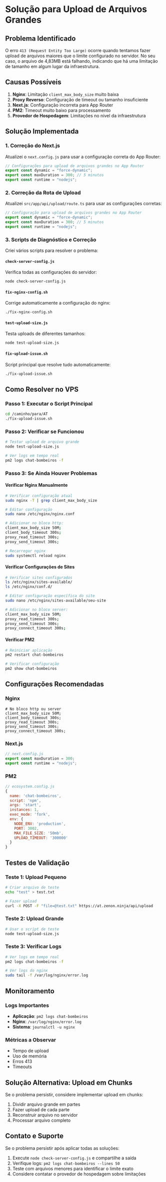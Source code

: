 # Solução para Upload de Arquivos Grandes

## Problema Identificado

O erro `413 (Request Entity Too Large)` ocorre quando tentamos fazer upload de arquivos maiores que o limite configurado no servidor. No seu caso, o arquivo de 4,83MB está falhando, indicando que há uma limitação de tamanho em algum lugar da infraestrutura.

## Causas Possíveis

1. **Nginx**: Limitação `client_max_body_size` muito baixa
2. **Proxy Reverso**: Configuração de timeout ou tamanho insuficiente
3. **Next.js**: Configuração incorreta para App Router
4. **PM2**: Timeout muito baixo para processamento
5. **Provedor de Hospedagem**: Limitações no nível da infraestrutura

## Solução Implementada

### 1. Correção do Next.js

Atualizei o `next.config.js` para usar a configuração correta do App Router:

```javascript
// Configurações para upload de arquivos grandes no App Router
export const dynamic = "force-dynamic";
export const maxDuration = 300; // 5 minutos
export const runtime = "nodejs";
```

### 2. Correção da Rota de Upload

Atualizei `src/app/api/upload/route.ts` para usar as configurações corretas:

```typescript
// Configuração para upload de arquivos grandes no App Router
export const dynamic = "force-dynamic";
export const maxDuration = 300; // 5 minutos
export const runtime = "nodejs";
```

### 3. Scripts de Diagnóstico e Correção

Criei vários scripts para resolver o problema:

#### `check-server-config.js`

Verifica todas as configurações do servidor:

```bash
node check-server-config.js
```

#### `fix-nginx-config.sh`

Corrige automaticamente a configuração do nginx:

```bash
./fix-nginx-config.sh
```

#### `test-upload-size.js`

Testa uploads de diferentes tamanhos:

```bash
node test-upload-size.js
```

#### `fix-upload-issue.sh`

Script principal que resolve tudo automaticamente:

```bash
./fix-upload-issue.sh
```

## Como Resolver no VPS

### Passo 1: Executar o Script Principal

```bash
cd /caminho/para/AT
./fix-upload-issue.sh
```

### Passo 2: Verificar se Funcionou

```bash
# Testar upload de arquivo grande
node test-upload-size.js

# Ver logs em tempo real
pm2 logs chat-bombeiros -f
```

### Passo 3: Se Ainda Houver Problemas

#### Verificar Nginx Manualmente

```bash
# Verificar configuração atual
sudo nginx -T | grep client_max_body_size

# Editar configuração
sudo nano /etc/nginx/nginx.conf

# Adicionar no bloco http:
client_max_body_size 50M;
client_body_timeout 300s;
proxy_read_timeout 300s;
proxy_send_timeout 300s;

# Recarregar nginx
sudo systemctl reload nginx
```

#### Verificar Configurações de Sites

```bash
# Verificar sites configurados
ls /etc/nginx/sites-available/
ls /etc/nginx/conf.d/

# Editar configuração específica do site
sudo nano /etc/nginx/sites-available/seu-site

# Adicionar no bloco server:
client_max_body_size 50M;
proxy_read_timeout 300s;
proxy_send_timeout 300s;
proxy_connect_timeout 300s;
```

#### Verificar PM2

```bash
# Reiniciar aplicação
pm2 restart chat-bombeiros

# Verificar configuração
pm2 show chat-bombeiros
```

## Configurações Recomendadas

### Nginx

```nginx
# No bloco http ou server
client_max_body_size 50M;
client_body_timeout 300s;
proxy_read_timeout 300s;
proxy_send_timeout 300s;
proxy_connect_timeout 300s;
```

### Next.js

```javascript
// next.config.js
export const maxDuration = 300;
export const runtime = "nodejs";
```

### PM2

```javascript
// ecosystem.config.js
{
  name: 'chat-bombeiros',
  script: 'npm',
  args: 'start',
  instances: 1,
  exec_mode: 'fork',
  env: {
    NODE_ENV: 'production',
    PORT: 3002,
    MAX_FILE_SIZE: '50mb',
    UPLOAD_TIMEOUT: '300000'
  }
}
```

## Testes de Validação

### Teste 1: Upload Pequeno

```bash
# Criar arquivo de teste
echo "test" > test.txt

# Fazer upload
curl -X POST -F "file=@test.txt" https://at.zenon.ninja/api/upload
```

### Teste 2: Upload Grande

```bash
# Usar o script de teste
node test-upload-size.js
```

### Teste 3: Verificar Logs

```bash
# Ver logs em tempo real
pm2 logs chat-bombeiros -f

# Ver logs do nginx
sudo tail -f /var/log/nginx/error.log
```

## Monitoramento

### Logs Importantes

- **Aplicação**: `pm2 logs chat-bombeiros`
- **Nginx**: `/var/log/nginx/error.log`
- **Sistema**: `journalctl -u nginx`

### Métricas a Observar

- Tempo de upload
- Uso de memória
- Erros 413
- Timeouts

## Solução Alternativa: Upload em Chunks

Se o problema persistir, considere implementar upload em chunks:

1. Dividir arquivo grande em partes
2. Fazer upload de cada parte
3. Reconstruir arquivo no servidor
4. Processar arquivo completo

## Contato e Suporte

Se o problema persistir após aplicar todas as soluções:

1. Execute `node check-server-config.js` e compartilhe a saída
2. Verifique logs: `pm2 logs chat-bombeiros --lines 50`
3. Teste com arquivos menores para identificar o limite exato
4. Considere contatar o provedor de hospedagem sobre limitações
